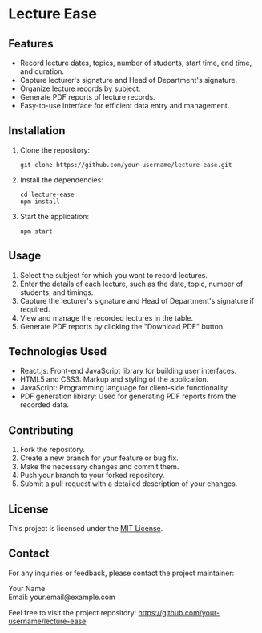 
  <h1>Lecture Ease</h1>
  
  <h2>Features</h2>
  <ul>
    <li>Record lecture dates, topics, number of students, start time, end time, and duration.</li>
    <li>Capture lecturer's signature and Head of Department's signature.</li>
    <li>Organize lecture records by subject.</li>
    <li>Generate PDF reports of lecture records.</li>
    <li>Easy-to-use interface for efficient data entry and management.</li>
  </ul>
  
  <h2>Installation</h2>
  <ol>
    <li>Clone the repository:</li>
    <pre><code>git clone https://github.com/your-username/lecture-ease.git</code></pre>
    <li>Install the dependencies:</li>
    <pre><code>cd lecture-ease<br>npm install</code></pre>
    <li>Start the application:</li>
    <pre><code>npm start</code></pre>
  </ol>
  
  <h2>Usage</h2>
  <ol>
    <li>Select the subject for which you want to record lectures.</li>
    <li>Enter the details of each lecture, such as the date, topic, number of students, and timings.</li>
    <li>Capture the lecturer's signature and Head of Department's signature if required.</li>
    <li>View and manage the recorded lectures in the table.</li>
    <li>Generate PDF reports by clicking the "Download PDF" button.</li>
  </ol>
  
  <h2>Technologies Used</h2>
  <ul>
    <li>React.js: Front-end JavaScript library for building user interfaces.</li>
    <li>HTML5 and CSS3: Markup and styling of the application.</li>
    <li>JavaScript: Programming language for client-side functionality.</li>
    <li>PDF generation library: Used for generating PDF reports from the recorded data.</li>
  </ul>
  
  <h2>Contributing</h2>
  <ol>
    <li>Fork the repository.</li>
    <li>Create a new branch for your feature or bug fix.</li>
    <li>Make the necessary changes and commit them.</li>
    <li>Push your branch to your forked repository.</li>
    <li>Submit a pull request with a detailed description of your changes.</li>
  </ol>
  
  <h2>License</h2>
  <p>This project is licensed under the <a href="LICENSE">MIT License</a>.</p>
  
  <h2>Contact</h2>
  <p>For any inquiries or feedback, please contact the project maintainer:</p>
  <p>Your Name<br>Email: your.email@example.com</p>
  
  <p>Feel free to visit the project repository: <a href="https://github.com/your-username/lecture-ease">https://github.com/your-username/lecture-ease</a></p>
